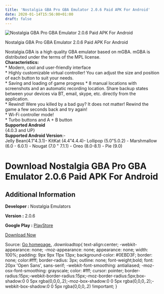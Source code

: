 ```yaml
---
title: 'Nostalgia GBA Pro GBA Emulator 2.0.6 Paid APK For Android'
date: 2020-01-14T15:56:00+01:00
draft: false
---
```


![Nostalgia GBA Pro GBA Emulator 2.0.6 Paid APK For Android](https://i1.wp.com/apkhome.net/wp-content/uploads/2020/01/Nostalgia-GBA-Pro-GBA-Emulator-2.0.6-Paid.png "Nostalgia GBA Pro GBA Emulator 2.0.6 Paid APK For Android")

  

Nostalgia GBA Pro GBA Emulator 2.0.6 Paid APK For Android

Nostalgia.GBA is a high quality GBA emulator based on mGBA. mGBA is distributed under the terms of the MPL license.  
**Characteristics:**  
\* Modern, cool and user-friendly interface  
\* Highly customizable virtual controller! You can adjust the size and position of each button to suit your needs.  
\* Saving and loading of game progress \* 8 manual locations with screenshots and an automatic recording location. Share backup states between your devices via BT, email, skype, etc. directly from the application.  
\* Rewind! Were you killed by a bad guy? It does not matter! Rewind the game a few seconds back and try again!  
\* Wi-Fi controller mode!  
\* Turbo buttons and A + B button  
**Supported Android**  
{4.0.3 and UP}  
**Supported Android Version**:-  
Jelly Bean(4.1"4.3.1)- KitKat (4.4"4.4.4)- Lollipop (5.0"5.0.2) - Marshmallow (6.0 - 6.0.1) - Nougat (7.0 " 7.1.1) - Oreo (8.0-8.1) - Pie (9.0)

Download Nostalgia GBA Pro GBA Emulator 2.0.6 Paid APK For Android
==================================================================

Additional Information
----------------------

**Developer :** Nostalgia Emulators

**Version :** 2.0.6

**Google Play :** [PlayStore](https://play.google.com/store/apps/details?id=com.nostalgiaemulators.gbafull&hl=en)

  

[Download Now](https://store4app.co/post/nostalgia-gba-pro-gba-emulator-2-0-6-paid-apk-for-android_1579013728)

  
Source: [Go homepage.](https://store4app.co/post/nostalgia-gba-pro-gba-emulator-2-0-6-paid-apk-for-android_1579013728) .downloadtop{ text-align:center; -webkit-appearance: none; -moz-appearance: none; appearance: none; width: 100%; padding: 9px 9px 11px 13px; background-color: #0EBD3F; border: none; color:#fff; border-radius: 3px; outline: none; font-weight;bold; font: 20px 'Open Sans', sans-serif; -webkit-font-smoothing: antialiased; -moz-osx-font-smoothing: grayscale; color: #fff; cursor: pointer; border-radius:15px;-webkit-border-radius:15px;-moz-border-radius:5px;box-shadow:0 0 5px rgba(0,0,0,.2);-moz-box-shadow:0 0 5px rgba(0,0,0,.2);-webkit-box-shadow:0 0 5px rgba(0,0,0,.2) !important; }